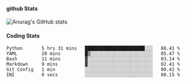#### github Stats
![Anurag's GitHub stats](https://github-readme-stats.vercel.app/api?username=reduhq&theme=city_lights&show_icons=true&hide=contribs,prs)

#### Coding Stats
<!--START_SECTION:waka-->

```text
Python       5 hrs 31 mins   ██████████████████████░░░   88.41 %
YAML         20 mins         █▒░░░░░░░░░░░░░░░░░░░░░░░   05.47 %
Bash         11 mins         ▓░░░░░░░░░░░░░░░░░░░░░░░░   03.14 %
Markdown     9 mins          ▓░░░░░░░░░░░░░░░░░░░░░░░░   02.41 %
Git Config   1 min           ░░░░░░░░░░░░░░░░░░░░░░░░░   00.42 %
INI          0 secs          ░░░░░░░░░░░░░░░░░░░░░░░░░   00.15 %
```

<!--END_SECTION:waka-->
